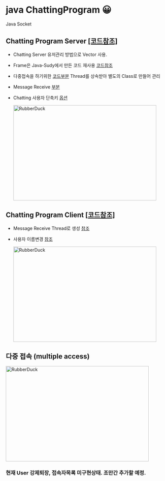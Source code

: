 # java ChattingProgram 😀

Java Socket

## Chatting Program Server [[코드참조]](https://github.com/malvr00/java-ChattingProgram/blob/main/ChttingServerSocket/src/chttingServerSocket/ChttingServerSocket.java)
* Chatting Server 유저관리 방법으로 Vector 사용.
* Frame은 Java-Sudy에서 만든 코드 재사용 [코드참조](https://github.com/malvr00/Java-Study/blob/main/ChattingFrame/src/chattingFrame/ChattingFrame.java)
* 다중접속을 하기위한 [코드부분](https://github.com/malvr00/java-ChattingProgram/blob/main/ChttingServerSocket/src/chttingServerSocket/ChttingServerSocket.java#L172) Thread를 상속받아 별도의 Class로 만들어 관리
* Message Receive [부분](https://github.com/malvr00/java-ChattingProgram/blob/main/ChttingServerSocket/src/chttingServerSocket/ChttingServerSocket.java#L238)
* Chatting 사용자 단축키 [옵션](https://github.com/malvr00/java-ChattingProgram/blob/main/ChttingServerSocket/src/chttingServerSocket/ChttingServerSocket.java#L248)

   <img src="https://user-images.githubusercontent.com/77275513/121181769-536cec00-c89d-11eb-9b89-230fc1aace0b.png" width="450px" height="300px" title="100px" alt="RubberDuck"></img><br/>


## Chatting Program Client [[코드참조]](https://github.com/malvr00/java-ChattingProgram/blob/main/ChttingClientSocket/src/chttingClientSocket/ChttingClientSocket.java)
* Message Receive Thread로 생성 [참조](https://github.com/malvr00/java-ChattingProgram/blob/main/ChttingClientSocket/src/chttingClientSocket/ChttingClientSocket.java#L176)
* 사용자 이름변경 [참조](https://github.com/malvr00/java-ChattingProgram/blob/main/ChttingClientSocket/src/chttingClientSocket/ChttingClientSocket.java#L161)

   <img src="https://user-images.githubusercontent.com/77275513/121182448-0e958500-c89e-11eb-9717-6a051236fcf1.png" width="450px" height="300px" title="100px" alt="RubberDuck"></img><br/>


## 다중 접속 (multiple access)

   <img src="https://user-images.githubusercontent.com/77275513/121182598-397fd900-c89e-11eb-82de-cbf9f2e78c27.PNG" width="450px" height="300px" title="100px" alt="RubberDuck"></img><br/>


### 현재 User 강제퇴장, 접속자목록 미구현상태. 조만간 추가할 예정.
